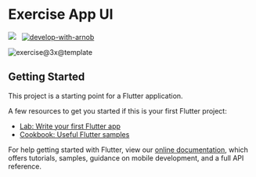 # Exercise App UI

<img src= "https://img.shields.io/badge/License-MIT-critical?style=plastic&logo=appveyor">   &nbsp; [![develop-with-arnob](https://img.shields.io/badge/Develop%20With-Arnob%20Mahmud-9cf?style=plastic&logo=visual-studio-code&labelColor=292844&logoColor=007ACC)](https://github.com/ArnobMahmud/)

![exercise@3x@template](https://user-images.githubusercontent.com/60808266/104572764-49dcb080-567e-11eb-839b-a36e7f7b7ed9.png)


## Getting Started

This project is a starting point for a Flutter application.

A few resources to get you started if this is your first Flutter project:

- [Lab: Write your first Flutter app](https://flutter.dev/docs/get-started/codelab)
- [Cookbook: Useful Flutter samples](https://flutter.dev/docs/cookbook)

For help getting started with Flutter, view our
[online documentation](https://flutter.dev/docs), which offers tutorials,
samples, guidance on mobile development, and a full API reference.
